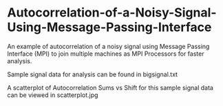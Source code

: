 # Autocorrelation-of-a-Noisy-Signal-Using-Message-Passing-Interface
An example of autocorrelation of a noisy signal using Message Passing Interface (MPI) to join multiple machines as MPI Processors for faster analysis.

Sample signal data for analysis can be found in bigsignal.txt

A scatterplot of Autocorrelation Sums vs Shift for this sample signal data can be viewed in scatterplot.jpg
